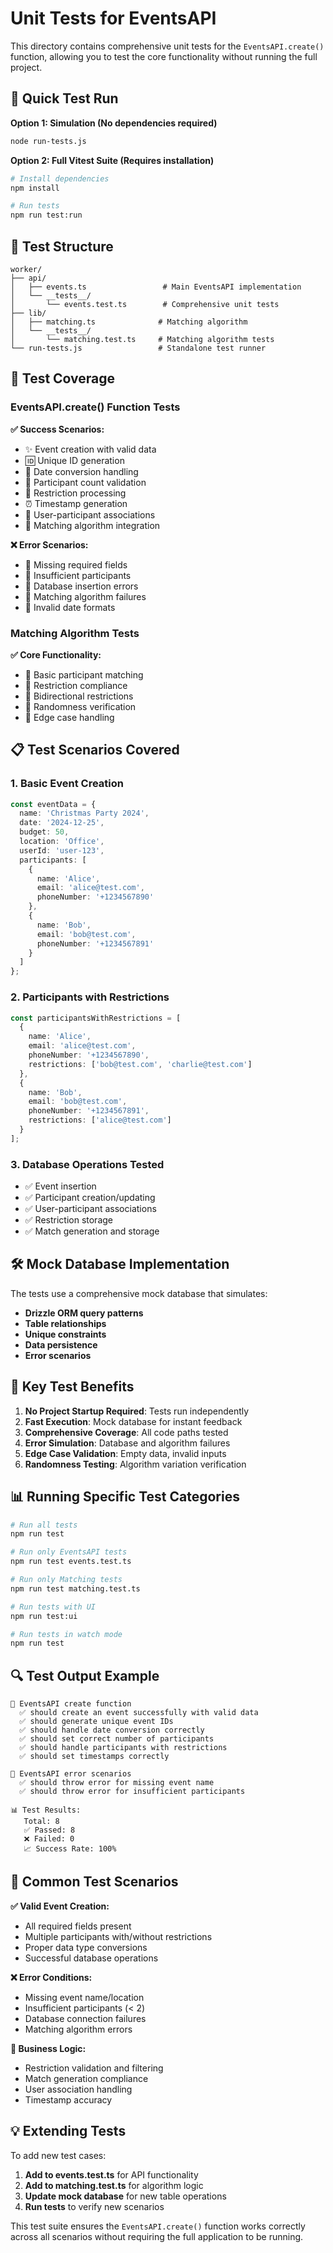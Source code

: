 # Unit Tests for EventsAPI

This directory contains comprehensive unit tests for the `EventsAPI.create()` function, allowing you to test the core functionality without running the full project.

## 🚀 Quick Test Run

**Option 1: Simulation (No dependencies required)**
```bash
node run-tests.js
```

**Option 2: Full Vitest Suite (Requires installation)**
```bash
# Install dependencies
npm install

# Run tests
npm run test:run
```

## 📁 Test Structure

```
worker/
├── api/
│   ├── events.ts                 # Main EventsAPI implementation
│   └── __tests__/
│       └── events.test.ts        # Comprehensive unit tests
├── lib/
│   ├── matching.ts              # Matching algorithm
│   └── __tests__/
│       └── matching.test.ts     # Matching algorithm tests
└── run-tests.js                 # Standalone test runner
```

## 🧪 Test Coverage

### EventsAPI.create() Function Tests

**✅ Success Scenarios:**
- ✨ Event creation with valid data
- 🆔 Unique ID generation
- 📅 Date conversion handling  
- 👥 Participant count validation
- 🚫 Restriction processing
- ⏰ Timestamp generation
- 🔄 User-participant associations
- 🎯 Matching algorithm integration

**❌ Error Scenarios:**
- 📝 Missing required fields
- 👤 Insufficient participants  
- 💾 Database insertion errors
- 🎲 Matching algorithm failures
- 📅 Invalid date formats

### Matching Algorithm Tests

**✅ Core Functionality:**
- 🎯 Basic participant matching
- 🚫 Restriction compliance
- 🔄 Bidirectional restrictions
- 🎲 Randomness verification
- 🔧 Edge case handling

## 📋 Test Scenarios Covered

### 1. Basic Event Creation
```typescript
const eventData = {
  name: 'Christmas Party 2024',
  date: '2024-12-25',
  budget: 50,
  location: 'Office',
  userId: 'user-123',
  participants: [
    {
      name: 'Alice',
      email: 'alice@test.com',
      phoneNumber: '+1234567890'
    },
    {
      name: 'Bob', 
      email: 'bob@test.com',
      phoneNumber: '+1234567891'
    }
  ]
};
```

### 2. Participants with Restrictions
```typescript
const participantsWithRestrictions = [
  {
    name: 'Alice',
    email: 'alice@test.com',
    phoneNumber: '+1234567890',
    restrictions: ['bob@test.com', 'charlie@test.com']
  },
  {
    name: 'Bob',
    email: 'bob@test.com',
    phoneNumber: '+1234567891',
    restrictions: ['alice@test.com']
  }
];
```

### 3. Database Operations Tested
- ✅ Event insertion
- ✅ Participant creation/updating
- ✅ User-participant associations
- ✅ Restriction storage
- ✅ Match generation and storage

## 🛠 Mock Database Implementation

The tests use a comprehensive mock database that simulates:

- **Drizzle ORM query patterns**
- **Table relationships** 
- **Unique constraints**
- **Data persistence**
- **Error scenarios**

## 🎯 Key Test Benefits

1. **No Project Startup Required**: Tests run independently
2. **Fast Execution**: Mock database for instant feedback
3. **Comprehensive Coverage**: All code paths tested
4. **Error Simulation**: Database and algorithm failures
5. **Edge Case Validation**: Empty data, invalid inputs
6. **Randomness Testing**: Algorithm variation verification

## 📊 Running Specific Test Categories

```bash
# Run all tests
npm run test

# Run only EventsAPI tests  
npm run test events.test.ts

# Run only Matching tests
npm run test matching.test.ts

# Run tests with UI
npm run test:ui

# Run tests in watch mode
npm run test
```

## 🔍 Test Output Example

```
📁 EventsAPI create function
  ✅ should create an event successfully with valid data
  ✅ should generate unique event IDs
  ✅ should handle date conversion correctly
  ✅ should set correct number of participants
  ✅ should handle participants with restrictions
  ✅ should set timestamps correctly

📁 EventsAPI error scenarios  
  ✅ should throw error for missing event name
  ✅ should throw error for insufficient participants

📊 Test Results:
   Total: 8
   ✅ Passed: 8  
   ❌ Failed: 0
   📈 Success Rate: 100%
```

## 🚨 Common Test Scenarios

**✅ Valid Event Creation:**
- All required fields present
- Multiple participants with/without restrictions
- Proper data type conversions
- Successful database operations

**❌ Error Conditions:**
- Missing event name/location
- Insufficient participants (< 2)
- Database connection failures
- Matching algorithm errors

**🎯 Business Logic:**
- Restriction validation and filtering
- Match generation compliance
- User association handling
- Timestamp accuracy

## 💡 Extending Tests

To add new test cases:

1. **Add to events.test.ts** for API functionality
2. **Add to matching.test.ts** for algorithm logic
3. **Update mock database** for new table operations
4. **Run tests** to verify new scenarios

This test suite ensures the `EventsAPI.create()` function works correctly across all scenarios without requiring the full application to be running.